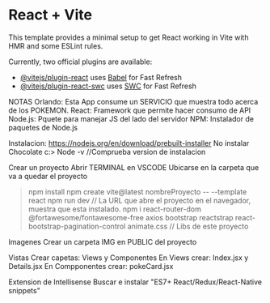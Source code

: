 # React + Vite

This template provides a minimal setup to get React working in Vite with HMR and some ESLint rules.

Currently, two official plugins are available:

- [@vitejs/plugin-react](https://github.com/vitejs/vite-plugin-react/blob/main/packages/plugin-react/README.md) uses [Babel](https://babeljs.io/) for Fast Refresh
- [@vitejs/plugin-react-swc](https://github.com/vitejs/vite-plugin-react-swc) uses [SWC](https://swc.rs/) for Fast Refresh

NOTAS Orlando: 
Esta App consume un SERVICIO que muestra todo acerca de los POKEMON.
React: Framework que permite hacer consumo de API
Node.js: Pquete para manejar JS del lado del servidor
NPM: Instalador de paquetes de Node.js

Instalacion:
https://nodejs.org/en/download/prebuilt-installer
No instalar Chocolate
c:\> Node -v //Comprueba version de instalacion

Crear un proyecto
Abrir TERMINAL en VSCODE
Ubicarse en la carpeta que va a quedar el proyecto
> npm install
> npm create vite@latest nombreProyecto -- --template react
> npm run dev // La URL que abre el proyecto en el navegador, muestra que esta instalado.
> npm i react-router-dom @fortawesome/fontawesome-free axios bootstrap reactstrap    react-bootstrap-pagination-control animate.css // Libs de este proyecto

Imagenes 
Crear un carpeta IMG en PUBLIC del proyecto

Vistas
Crear capetas: Views y Componentes
En Views crear: Index.jsx y Details.jsx
En Compponentes crear: pokeCard.jsx

Extension de Intellisense
Buscar e instalar "ES7+ React/Redux/React-Native snippets"


